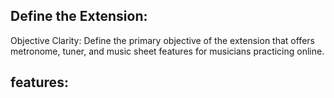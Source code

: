 ## Define the Extension:
Objective Clarity: Define the primary objective of the extension that offers metronome, tuner, and music sheet features for musicians practicing online.

## features: 